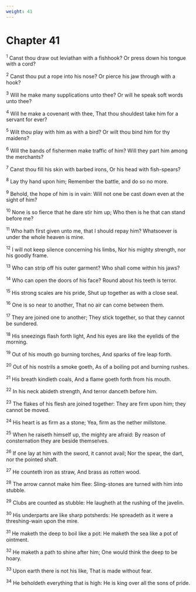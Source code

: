 ```yaml
---
weight: 41
---
```


# Chapter 41

<sup>1</sup> Canst thou draw out leviathan with a fishhook? Or press down his tongue with a cord? 

<sup>2</sup> Canst thou put a rope into his nose? Or pierce his jaw through with a hook? 

<sup>3</sup> Will he make many supplications unto thee? Or will he speak soft words unto thee? 

<sup>4</sup> Will he make a covenant with thee, That thou shouldest take him for a servant for ever? 

<sup>5</sup> Wilt thou play with him as with a bird? Or wilt thou bind him for thy maidens? 

<sup>6</sup> Will the bands of fishermen make traffic of him? Will they part him among the merchants? 

<sup>7</sup> Canst thou fill his skin with barbed irons, Or his head with fish-spears? 

<sup>8</sup> Lay thy hand upon him; Remember the battle, and do so no more. 

<sup>9</sup> Behold, the hope of him is in vain: Will not one be cast down even at the sight of him? 

<sup>10</sup> None is so fierce that he dare stir him up; Who then is he that can stand before me? 

<sup>11</sup> Who hath first given unto me, that I should repay him? Whatsoever is under the whole heaven is mine. 

<sup>12</sup> I will not keep silence concerning his limbs, Nor his mighty strength, nor his goodly frame. 

<sup>13</sup> Who can strip off his outer garment? Who shall come within his jaws? 

<sup>14</sup> Who can open the doors of his face? Round about his teeth is terror. 

<sup>15</sup> His strong scales are his pride, Shut up together as with a close seal. 

<sup>16</sup> One is so near to another, That no air can come between them. 

<sup>17</sup> They are joined one to another; They stick together, so that they cannot be sundered. 

<sup>18</sup> His sneezings flash forth light, And his eyes are like the eyelids of the morning. 

<sup>19</sup> Out of his mouth go burning torches, And sparks of fire leap forth. 

<sup>20</sup> Out of his nostrils a smoke goeth, As of a boiling pot and burning rushes. 

<sup>21</sup> His breath kindleth coals, And a flame goeth forth from his mouth. 

<sup>22</sup> In his neck abideth strength, And terror danceth before him. 

<sup>23</sup> The flakes of his flesh are joined together: They are firm upon him; they cannot be moved. 

<sup>24</sup> His heart is as firm as a stone; Yea, firm as the nether millstone. 

<sup>25</sup> When he raiseth himself up, the mighty are afraid: By reason of consternation they are beside themselves. 

<sup>26</sup> If one lay at him with the sword, it cannot avail; Nor the spear, the dart, nor the pointed shaft. 

<sup>27</sup> He counteth iron as straw, And brass as rotten wood. 

<sup>28</sup> The arrow cannot make him flee: Sling-stones are turned with him into stubble. 

<sup>29</sup> Clubs are counted as stubble: He laugheth at the rushing of the javelin. 

<sup>30</sup> His underparts are like sharp potsherds: He spreadeth as it were a threshing-wain upon the mire. 

<sup>31</sup> He maketh the deep to boil like a pot: He maketh the sea like a pot of ointment. 

<sup>32</sup> He maketh a path to shine after him; One would think the deep to be hoary. 

<sup>33</sup> Upon earth there is not his like, That is made without fear. 

<sup>34</sup> He beholdeth everything that is high: He is king over all the sons of pride. 


